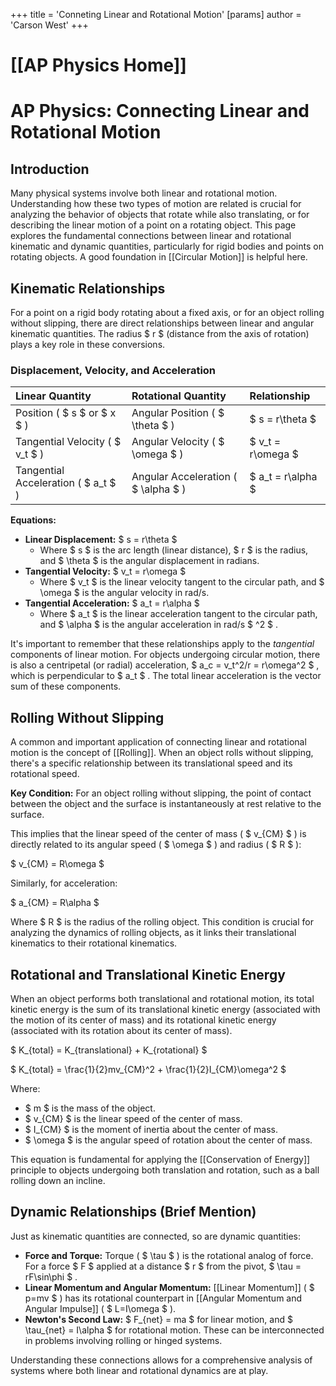 +++
 title = 'Conneting Linear and Rotational Motion'
[params]
	author = 'Carson West'
+++
# [[AP Physics Home]]
# AP Physics: Connecting Linear and Rotational Motion

## Introduction

Many physical systems involve both linear and rotational motion. Understanding how these two types of motion are related is crucial for analyzing the behavior of objects that rotate while also translating, or for describing the linear motion of a point on a rotating object. This page explores the fundamental connections between linear and rotational kinematic and dynamic quantities, particularly for rigid bodies and points on rotating objects. A good foundation in [[Circular Motion]] is helpful here.

## Kinematic Relationships

For a point on a rigid body rotating about a fixed axis, or for an object rolling without slipping, there are direct relationships between linear and angular kinematic quantities. The radius  $ r $  (distance from the axis of rotation) plays a key role in these conversions.

### Displacement, Velocity, and Acceleration

| Linear Quantity | Rotational Quantity | Relationship |
| :-------------- | :------------------ | :----------- |
| Position ( $ s $  or  $ x $ ) | Angular Position ( $ \theta $ ) |  $ s = r\theta $  |
| Tangential Velocity ( $ v_t $ ) | Angular Velocity ( $ \omega $ ) |  $ v_t = r\omega $  |
| Tangential Acceleration ( $ a_t $ ) | Angular Acceleration ( $ \alpha $ ) |  $ a_t = r\alpha $  |

**Equations:**
*   **Linear Displacement:**  $ s = r\theta $ 
    *   Where  $ s $  is the arc length (linear distance),  $ r $  is the radius, and  $ \theta $  is the angular displacement in radians.
*   **Tangential Velocity:**  $ v_t = r\omega $ 
    *   Where  $ v_t $  is the linear velocity tangent to the circular path, and  $ \omega $  is the angular velocity in rad/s.
*   **Tangential Acceleration:**  $ a_t = r\alpha $ 
    *   Where  $ a_t $  is the linear acceleration tangent to the circular path, and  $ \alpha $  is the angular acceleration in rad/s $ ^2 $ .

It's important to remember that these relationships apply to the *tangential* components of linear motion. For objects undergoing circular motion, there is also a centripetal (or radial) acceleration,  $ a_c = v_t^2/r = r\omega^2 $ , which is perpendicular to  $ a_t $ . The total linear acceleration is the vector sum of these components.

## Rolling Without Slipping

A common and important application of connecting linear and rotational motion is the concept of [[Rolling]]. When an object rolls without slipping, there's a specific relationship between its translational speed and its rotational speed.

**Key Condition:** For an object rolling without slipping, the point of contact between the object and the surface is instantaneously at rest relative to the surface.

This implies that the linear speed of the center of mass ( $ v_{CM} $ ) is directly related to its angular speed ( $ \omega $ ) and radius ( $ R $ ):

 $ 
v_{CM} = R\omega
 $ 

Similarly, for acceleration:

 $ 
a_{CM} = R\alpha
 $ 

Where  $ R $  is the radius of the rolling object. This condition is crucial for analyzing the dynamics of rolling objects, as it links their translational kinematics to their rotational kinematics.

## Rotational and Translational Kinetic Energy

When an object performs both translational and rotational motion, its total kinetic energy is the sum of its translational kinetic energy (associated with the motion of its center of mass) and its rotational kinetic energy (associated with its rotation about its center of mass).

 $ 
K_{total} = K_{translational} + K_{rotational}
 $ 

 $ 
K_{total} = \frac{1}{2}mv_{CM}^2 + \frac{1}{2}I_{CM}\omega^2
 $ 

Where:
*    $ m $  is the mass of the object.
*    $ v_{CM} $  is the linear speed of the center of mass.
*    $ I_{CM} $  is the moment of inertia about the center of mass.
*    $ \omega $  is the angular speed of rotation about the center of mass.

This equation is fundamental for applying the [[Conservation of Energy]] principle to objects undergoing both translation and rotation, such as a ball rolling down an incline.

## Dynamic Relationships (Brief Mention)

Just as kinematic quantities are connected, so are dynamic quantities:
*   **Force and Torque:** Torque ( $ \tau $ ) is the rotational analog of force. For a force  $ F $  applied at a distance  $ r $  from the pivot,  $ \tau = rF\sin\phi $ .
*   **Linear Momentum and Angular Momentum:** [[Linear Momentum]] ( $ p=mv $ ) has its rotational counterpart in [[Angular Momentum and Angular Impulse]] ( $ L=I\omega $ ).
*   **Newton's Second Law:**  $ F_{net} = ma $  for linear motion, and  $ \tau_{net} = I\alpha $  for rotational motion. These can be interconnected in problems involving rolling or hinged systems.

Understanding these connections allows for a comprehensive analysis of systems where both linear and rotational dynamics are at play.